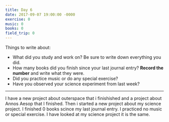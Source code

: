 ```yaml
---
title: Day 6
date: 2017-09-07 19:00:00 -0000
exercise: 0
music: 0
books: 0
field_trip: 0
---
```

Things to write about:

* What did you study and work on? Be sure to write down everything you did. 
* How many books did you finish since your last journal entry? **Record the number** and write what they were.
* Did you practice music or do any special exercise?
* Have you observed your science experiment from last week?

***

I have a new project about outerspace that i finishished and a project about Annos Aesop that I finished. Then i started a new project about my science project. I finished  0 books scince my last journal entry. I practiced no music or special exercise. I have looked at my science project it is the same.
